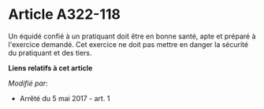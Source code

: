 # Article A322-118

Un équidé confié à un pratiquant doit être en bonne santé, apte et préparé à l'exercice demandé. Cet exercice ne doit pas
mettre en danger la sécurité du pratiquant et des tiers.

**Liens relatifs à cet article**

_Modifié par_:

  - Arrêté du 5 mai 2017 - art. 1
